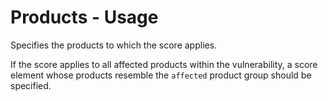 # Products - Usage

Specifies the products to which the score applies.

If the score applies to all affected products within the vulnerability, a score element whose products resemble the `affected` product group should be specified.
